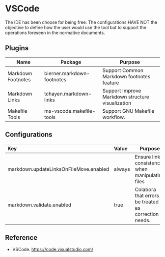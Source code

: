 # VSCode

The IDE has been choose for being free. The configurations HAVE NOT the objective to define how the user would use the tool but to support the operations foreseen in the normative documents.

## Plugins

| Name               | Package                    | Purpose                                          |
| ------------------ | -------------------------- | ------------------------------------------------ |
| Markdown Footnotes | bierner.markdown-footnotes | Support Common Markdown footnotes feature        |
| Markdown Links     | tchayen.markdown-links     | Support Improve Markdown structure visualization |
| Makefile Tools     | ms-vscode.makefile-tools   | Support GNU Makefile workflow.                   |

## Configurations

| Key                                    | Value  | Purpose                                              |
| :------------------------------------- | :----- | ---------------------------------------------------- |
| markdown.updateLinksOnFileMove.enabled | always | Ensure link consistency when manipulating files      |
| markdown.validate.enabled              | true   | Colabora that errors be treated as correction needs. |

## Reference

- VSCode. <https://code.visualstudio.com/>
